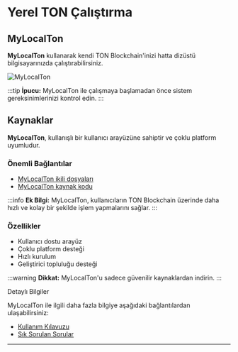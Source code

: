 # Yerel TON Çalıştırma

## MyLocalTon

**MyLocalTon** kullanarak kendi TON Blockchain'inizi hatta dizüstü bilgisayarınızda çalıştırabilirsiniz.

![MyLocalTon](https://img/docs/mylocalton.jpeg)

:::tip
**İpucu:** MyLocalTon ile çalışmaya başlamadan önce sistem gereksinimlerinizi kontrol edin.
:::

## Kaynaklar

**MyLocalTon**, kullanışlı bir kullanıcı arayüzüne sahiptir ve çoklu platform uyumludur.

### Önemli Bağlantılar
* [MyLocalTon ikili dosyaları](https://github.com/neodiX42/MyLocalTon/releases)
* [MyLocalTon kaynak kodu](https://github.com/neodiX42/MyLocalTon)

:::info
**Ek Bilgi:** MyLocalTon, kullanıcıların TON Blockchain üzerinde daha hızlı ve kolay bir şekilde işlem yapmalarını sağlar.
:::

### Özellikler
* Kullanıcı dostu arayüz
* Çoklu platform desteği
* Hızlı kurulum
* Geliştirici topluluğu desteği

:::warning
**Dikkat:** MyLocalTon'u sadece güvenilir kaynaklardan indirin.
:::


Detaylı Bilgiler

MyLocalTon ile ilgili daha fazla bilgiye aşağıdaki bağlantılardan ulaşabilirsiniz:
* [Kullanım Kılavuzu](https://github.com/neodiX42/MyLocalTon/wiki)
* [Sık Sorulan Sorular](https://github.com/neodiX42/MyLocalTon/wiki/FAQ)



---
